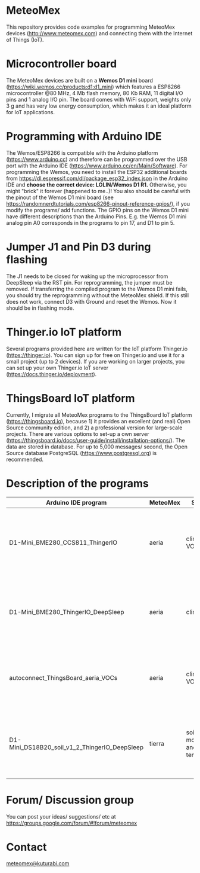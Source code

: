 # MeteoMex
This repository provides code examples for programming MeteoMex devices (<http://www.meteomex.com>) and connecting them with the Internet of Things (IoT).

# Microcontroller board
The MeteoMex devices are built on a **Wemos D1 mini** board (<https://wiki.wemos.cc/products:d1:d1_mini>) which features a ESP8266 microcontroller @80 MHz, 4 Mb flash memory, 80 Kb RAM, 11 digital I/O pins and 1 analog I/O pin. The board comes with WiFi support, weights only 3 g and has very low energy consumption, which makes it an ideal platform for IoT applications.

# Programming with Arduino IDE
The Wemos/ESP8266 is compatible with the Arduino platform (<https://www.arduino.cc>) and therefore can be programmed over the USB port with the Arduino IDE (<https://www.arduino.cc/en/Main/Software>). For programming the Wemos, you need to install the ESP32 additional boards from https://dl.espressif.com/dl/package_esp32_index.json in the Arduino IDE and **choose the correct device: LOLIN/Wemos D1 R1.** Otherwise, you might "brick" it forever (happened to me..)! You also should be careful with the pinout of the Wemos D1 mini board (see <https://randomnerdtutorials.com/esp8266-pinout-reference-gpios/>), if you modify the programs/ add functions. The GPIO pins on the Wemos D1 mini have different descriptions than the Arduino Pins. E.g. the Wemos D1 mini analog pin A0 corresponds in the programs to pin 17, and D1 to pin 5.

# Jumper J1 and Pin D3 during flashing
The J1 needs to be closed for waking up the microprocessor from DeepSleep via the RST pin. For reprogramming, the jumper must be removed. If transferring the compiled program to the Wemos D1 mini fails, you should try the reprogramming without the MeteoMex shield. If this still does not work, connect D3 with Ground and reset the Wemos. Now it should be in flashing mode.

# Thinger.io IoT platform
Several programs provided here are written for the IoT platform Thinger.io (<https://thinger.io>). You can sign up for free on Thinger.io and use it for a small project (up to 2 devices). If you are working on larger projects, you can set up your own Thinger.io IoT server (<https://docs.thinger.io/deployment>). 

# ThingsBoard IoT platform
Currently, I migrate all MeteoMex programs to the ThingsBoard IoT platform (<https://thingsboard.io>), because 1) it provides an excellent (and real) Open Source community edition, and 2) a professional version for large-scale projects. There are various options to set-up a own server (<https://thingsboard.io/docs/user-guide/install/installation-options/>). The data are stored in database. For up to 5,000 messages/ second, the Open Source database PostgreSQL (<https://www.postgresql.org>) is recommended.

# Description of the programs

Arduino IDE program | MeteoMex | Sensors | IoT platform | Operation
--------------------|----------|---------|--------------|----------
D1-Mini_BME280_CCS811_ThingerIO | aeria | climate, VOCs | Thinger | on USB, constantly connected to WiFi, data are collected every 5 minutes by Thinger
D1-Mini_BME280_ThingerIO_DeepSleep | aeria | climate | Thinger | on 3xAA batteries, wakes up every 1 hour, connects to WiFi, and pushes data to Thinger
autoconnect_ThingsBoard_aeria_VOCs | aeria | climate, VOCs | ThingsBoard | on USB, constantly connected to WiFi, data are pushed continuously via HTTP to ThingsBoard
D1-Mini_DS18B20_soil_v1_2_ThingerIO_DeepSleep | tierra | soil moisture and temperature |Thinger | on 3xAA batteries, wakes up every 1 hour, connects to WiFi, and pushes data to Thinger

# Forum/ Discussion group
You can post your ideas/ suggestions/ etc at <https://groups.google.com/forum/#!forum/meteomex>

# Contact
meteomex@kuturabi.com
